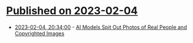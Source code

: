 # [Published on 2023-02-04](index.md)

* [2023-02-04, 20:34:00](https://slashdot.org/story/23/02/04/1820204/ai-models-spit-out-photos-of-real-people-and-copyrighted-images?utm_source=rss1.0mainlinkanon&utm_medium=feed) - [AI Models Spit Out Photos of Real People and Copyrighted Images](https://slashdot.org/story/23/02/04/1820204/ai-models-spit-out-photos-of-real-people-and-copyrighted-images?utm_source=rss1.0mainlinkanon&utm_medium=feed)
